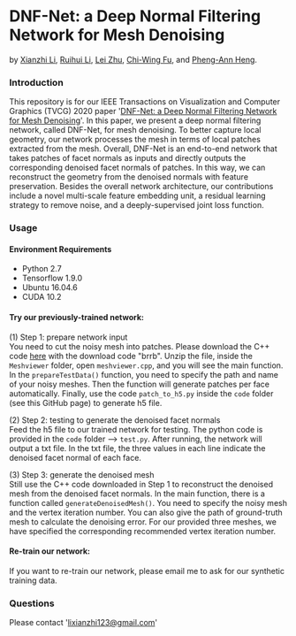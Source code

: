 # DNF-Net: a Deep Normal Filtering Network for Mesh Denoising
by [Xianzhi Li](https://nini-lxz.github.io/), [Ruihui Li](https://liruihui.github.io/), [Lei Zhu](https://appsrv.cse.cuhk.edu.hk/~lzhu/), [Chi-Wing Fu](https://www.cse.cuhk.edu.hk/~cwfu/), and [Pheng-Ann Heng](http://www.cse.cuhk.edu.hk/~pheng/).

### Introduction
This repository is for our IEEE Transactions on Visualization and Computer Graphics (TVCG) 2020 paper '[DNF-Net: a Deep Normal Filtering Network for Mesh Denoising](https://arxiv.org/pdf/2006.15510.pdf)'. In this paper, we present a deep normal filtering network, called DNF-Net, for mesh denoising. To better capture local geometry, our network processes the mesh in terms of local patches extracted from the mesh. Overall, DNF-Net is an end-to-end network that takes patches of facet normals as inputs and directly outputs the corresponding denoised facet normals of patches. In this way, we can reconstruct the geometry from the denoised normals with feature preservation. Besides the overall network architecture, our contributions include a novel multi-scale feature embedding unit, a residual learning strategy to remove noise, and a deeply-supervised joint loss function.

### Usage

#### Environment Requirements
- Python 2.7
- Tensorflow 1.9.0
- Ubuntu 16.04.6
- CUDA 10.2

#### Try our previously-trained network:
(1) Step 1: prepare network input <br>
You need to cut the noisy mesh into patches. Please download the C++ code [here](https://pan.baidu.com/s/12RWgs_wo206ZI2DBjR5_Sw?pwd=brrb) with the download code "brrb". Unzip the file, inside the `Meshviewer` folder, open `meshviewer.cpp`, and you will see the main function. In the `prepareTestData()` function, you need to specify the path and name of your noisy meshes. Then the function will generate patches per face automatically. Finally, use the code `patch_to_h5.py` inside the `code` folder (see this GitHub page) to generate h5 file. <br>

(2) Step 2: testing to generate the denoised facet normals<br>
Feed the h5 file to our trained network for testing. The python code is provided in the `code` folder --> `test.py`. After running, the network will output a txt file. In the txt file, the three values in each line indicate the denoised facet normal of each face.

(3) Step 3: generate the denoised mesh <br>
Still use the C++ code downloaded in Step 1 to reconstruct the denoised mesh from the denoised facet normals. In the main function, there is a function called `generateDenoisedMesh()`. You need to specify the noisy mesh and the vertex iteration number. You can also give the path of ground-truth mesh to calculate the denoising error. For our provided three meshes, we have specified the corresponding recommended vertex iteration number.

#### Re-train our network:
If you want to re-train our network, please email me to ask for our synthetic training data.

### Questions
Please contact 'lixianzhi123@gmail.com'

